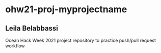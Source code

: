 # ohw21-proj-myprojectname
## Leila Belabbassi
Ocean Hack Week 2021 project repository to practice push/pull request workflow

